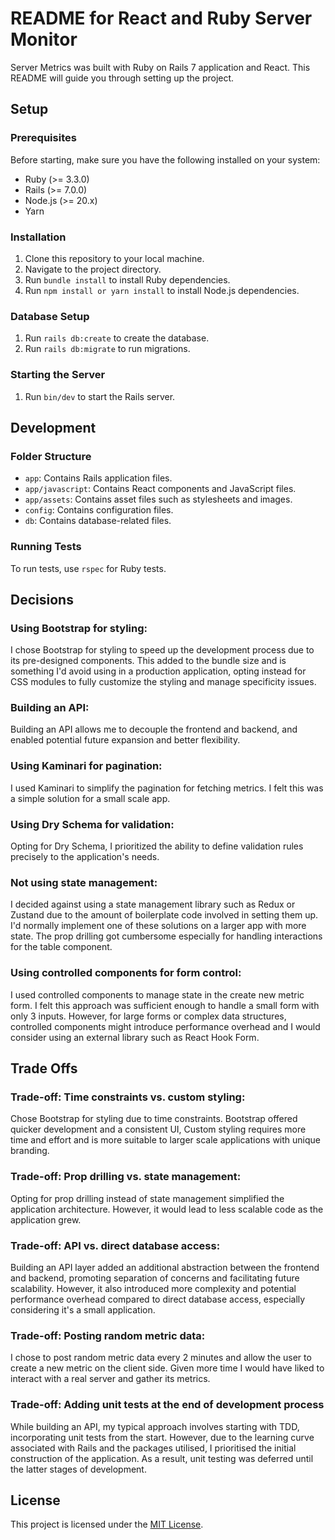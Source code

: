 # README for React and Ruby Server Monitor

Server Metrics was built with Ruby on Rails 7 application and React. This README will guide you through setting up the project.

## Setup

### Prerequisites

Before starting, make sure you have the following installed on your system:

- Ruby (>= 3.3.0)
- Rails (>= 7.0.0)
- Node.js (>= 20.x)
- Yarn

### Installation

1. Clone this repository to your local machine.
2. Navigate to the project directory.
3. Run `bundle install` to install Ruby dependencies.
4. Run `npm install or yarn install` to install Node.js dependencies.

### Database Setup

1. Run `rails db:create` to create the database.
2. Run `rails db:migrate` to run migrations.

### Starting the Server

1. Run `bin/dev` to start the Rails server.

## Development

### Folder Structure

- `app`: Contains Rails application files.
- `app/javascript`: Contains React components and JavaScript files.
- `app/assets`: Contains asset files such as stylesheets and images.
- `config`: Contains configuration files.
- `db`: Contains database-related files.

### Running Tests

To run tests, use `rspec` for Ruby tests.

## Decisions

### Using Bootstrap for styling:

I chose Bootstrap for styling to speed up the development process due to its pre-designed components. This added to the bundle size and is something I'd avoid using in a production application, opting instead for CSS modules to fully customize the styling and manage specificity issues.

### Building an API:

Building an API allows me to decouple the frontend and backend, and enabled potential future expansion and better flexibility.

### Using Kaminari for pagination:

I used Kaminari to simplify the pagination for fetching metrics. I felt this was a simple solution for a small scale app.

### Using Dry Schema for validation:

Opting for Dry Schema, I prioritized the ability to define validation rules precisely to the application's needs.

### Not using state management:

I decided against using a state management library such as Redux or Zustand due to the amount of boilerplate code involved in setting them up. I'd normally implement one of these solutions on a larger app with more state. The prop drilling got cumbersome especially for handling interactions for the table component.

### Using controlled components for form control:

I used controlled components to manage state in the create new metric form. I felt this approach was sufficient enough to handle a small form with only 3 inputs. However, for large forms or complex data structures, controlled components might introduce performance overhead and I would consider using an external library such as React Hook Form.

## Trade Offs

### Trade-off: Time constraints vs. custom styling:

Chose Bootstrap for styling due to time constraints. Bootstrap offered quicker development and a consistent UI, Custom styling requires more time and effort and is more suitable to larger scale applications with unique branding.

### Trade-off: Prop drilling vs. state management:

Opting for prop drilling instead of state management simplified the application architecture. However, it would lead to less scalable code as the application grew.

### Trade-off: API vs. direct database access:

Building an API layer added an additional abstraction between the frontend and backend, promoting separation of concerns and facilitating future scalability. However, it also introduced more complexity and potential performance overhead compared to direct database access, especially considering it's a small application.

### Trade-off: Posting random metric data:

I chose to post random metric data every 2 minutes and allow the user to create a new metric on the client side. Given more time I would have liked to interact with a real server and gather its metrics.

### Trade-off: Adding unit tests at the end of development process

While building an API, my typical approach involves starting with TDD, incorporating unit tests from the start. However, due to the learning curve associated with Rails and the packages utilised, I prioritised the initial construction of the application. As a result, unit testing was deferred until the latter stages of development.

## License

This project is licensed under the [MIT License](LICENSE).
